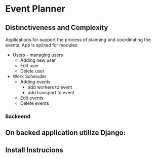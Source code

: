 # Event Planner
## Distinctiveness and Complexity
Applications for support the process of planning and coordinating the events. App is spilited for modules:
* Users - managing users
  * Adding new user
  * Edit user
  * Delete user
* Work Scheluder
  * Adding events
    * add workers to event
    * add transport to event
  * Edit events
  * Delete events

### Backeend
On backed application utilize Django:
- 

## Install Instrucions
